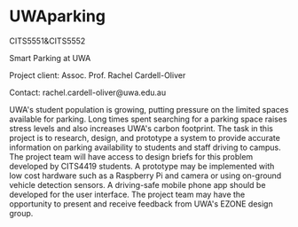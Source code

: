# UWAparking
CITS5551&amp;CITS5552
<p>Smart Parking at UWA </p>
<p>Project client: Assoc. Prof. Rachel Cardell-Oliver </p>
<p>Contact: rachel.cardell-oliver@uwa.edu.au</p>
UWA's student population is growing, putting pressure on the limited spaces available for parking. Long times spent searching for a parking space raises stress levels and also increases UWA's carbon footprint. The task in this project is to research, design, and prototype a system to provide accurate information on parking availability to students and staff driving to campus. The project team will have access to design briefs for this problem developed by CITS4419 students. A prototype may be implemented with low cost hardware such as a Raspberry Pi and camera or using on-ground vehicle detection sensors. A driving-safe mobile phone app should be developed for the user interface. The project team may have the opportunity to present and receive feedback from UWA's EZONE design group.
